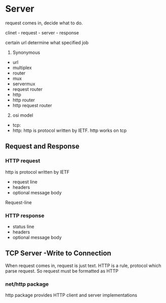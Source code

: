 # Server

request comes in, decide what to do.

clinet - request - server - response

certain url determine what specified job

1. Synonymous
- url
- multiplex
- router
- mux
- servermux
- request router
- http
- http router
- http request router

2. osi model
  - tcp:
  - http: http is protocol written by IETF. http works on tcp

## Request and Response

### HTTP request
 http is protocol written by IETF

- request line
- headers
- optional message body

Request-line

### HTTP response
- status line
- headers
- optional message body

## TCP Server -Write to Connection

When request comes in, request is just text. HTTP is a rule, protocol which parse request. So request must be formatted as HTTP

### net/http package
http package provides HTTP client and server implementations